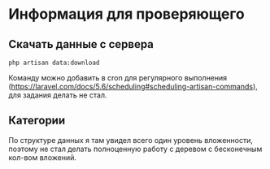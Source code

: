 # Информация для проверяющего

## Скачать данные с сервера

```
php artisan data:download
```

Команду можно добавить в cron для регулярного выполнения (https://laravel.com/docs/5.6/scheduling#scheduling-artisan-commands), для задания делать не стал.

## Категории

По структуре данных я там увидел всего один уровень вложенности, поэтому не стал делать полноценную работу с деревом с бесконечным кол-вом вложений.